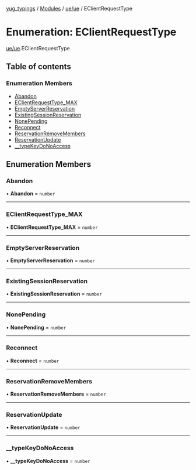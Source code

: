 [yug_typings](../README.md) / [Modules](../modules.md) / [ue/ue](../modules/ue_ue.md) / EClientRequestType

# Enumeration: EClientRequestType

[ue/ue](../modules/ue_ue.md).EClientRequestType

## Table of contents

### Enumeration Members

- [Abandon](ue_ue.EClientRequestType.md#abandon)
- [EClientRequestType\_MAX](ue_ue.EClientRequestType.md#eclientrequesttype_max)
- [EmptyServerReservation](ue_ue.EClientRequestType.md#emptyserverreservation)
- [ExistingSessionReservation](ue_ue.EClientRequestType.md#existingsessionreservation)
- [NonePending](ue_ue.EClientRequestType.md#nonepending)
- [Reconnect](ue_ue.EClientRequestType.md#reconnect)
- [ReservationRemoveMembers](ue_ue.EClientRequestType.md#reservationremovemembers)
- [ReservationUpdate](ue_ue.EClientRequestType.md#reservationupdate)
- [\_\_typeKeyDoNoAccess](ue_ue.EClientRequestType.md#__typekeydonoaccess)

## Enumeration Members

### Abandon

• **Abandon** = `number`

___

### EClientRequestType\_MAX

• **EClientRequestType\_MAX** = `number`

___

### EmptyServerReservation

• **EmptyServerReservation** = `number`

___

### ExistingSessionReservation

• **ExistingSessionReservation** = `number`

___

### NonePending

• **NonePending** = `number`

___

### Reconnect

• **Reconnect** = `number`

___

### ReservationRemoveMembers

• **ReservationRemoveMembers** = `number`

___

### ReservationUpdate

• **ReservationUpdate** = `number`

___

### \_\_typeKeyDoNoAccess

• **\_\_typeKeyDoNoAccess** = `number`

